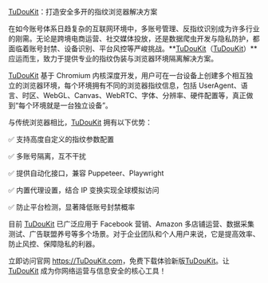 <a href="https://www.tudoukit.com">TuDouKit</a>：打造安全多开的指纹浏览器解决方案

在如今账号体系日趋复杂的互联网环境中，多账号管理、反指纹识别成为许多行业的刚需。无论是跨境电商运营、社交媒体投放，还是数据爬虫开发与隐私防护，都面临着账号封禁、设备识别、平台风控等严峻挑战。**<a href="https://www.tudoukit.com">TuDouKit</a>（<a href="https://www.tudoukit.com">TuDouKit</a>）**应运而生，致力于提供专业的指纹伪装与浏览器环境隔离解决方案。

<a href="https://www.tudoukit.com">TuDouKit</a> 基于 Chromium 内核深度开发，用户可在一台设备上创建多个相互独立的浏览器环境，每个环境拥有不同的浏览器指纹信息，包括 UserAgent、语言、时区、WebGL、Canvas、WebRTC、字体、分辨率、硬件配置等，真正做到“每个环境就是一台独立设备”。

与传统浏览器相比，<a href="https://www.tudoukit.com">TuDouKit</a> 拥有以下优势：

✅ 支持高度自定义的指纹参数配置

✅ 多账号隔离，互不干扰

✅ 提供自动化接口，兼容 Puppeteer、Playwright

✅ 内置代理设置，结合 IP 变换实现全球模拟访问

✅ 防止平台检测，显著降低账号封禁概率

目前 <a href="https://www.tudoukit.com">TuDouKit</a> 已广泛应用于 Facebook 营销、Amazon 多店铺运营、数据采集测试、广告联盟养号等多个场景。对于企业团队和个人用户来说，它是提高效率、防止风控、保障隐私的利器。

立即访问官网 <a href="https://www.tudoukit.com">https://TuDouKit.com</a>，免费下载体验新版<a href="https://www.tudoukit.com">TuDouKit</a>。让 <a href="https://www.tudoukit.com">TuDouKit</a> 成为你网络运营与信息安全的核心工具！

